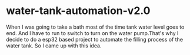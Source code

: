 # water-tank-automation-v2.0
When I was going to take a bath most of the time tank water level goes to end. And I have to run to switch to turn on the water pump.That's why I decide to do a esp32 based project to automate the filling process of the water tank. So I came up with this idea.
